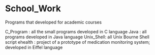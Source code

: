 # School_Work
Programs that developed for academic courses

C_Program : all the small programs developed in C language
Java : all programs developed in Java language
Unix_Shell: all Unix Bourne Shell script
ehealth : project of a prototype of medication monitoring system; developed in Eiffel language
